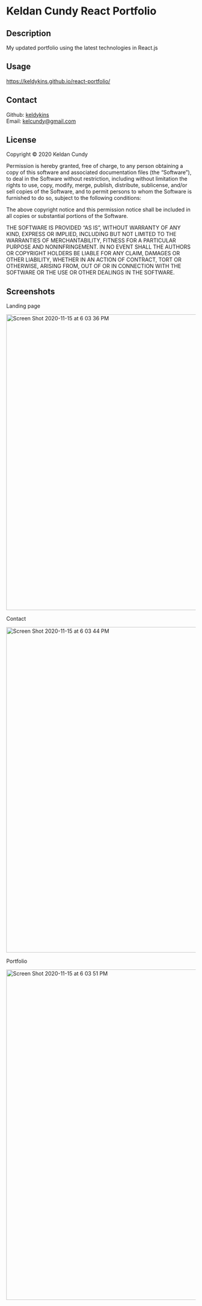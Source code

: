 # Keldan Cundy React Portfolio

## Description

My updated portfolio using the latest technologies in React.js

## Usage

https://keldykins.github.io/react-portfolio/

## Contact

Github: [keldykins](http://github.com/keldykins)
<br />
Email: [kelcundy@gmail.com](kelcundy@gmail.com)

## License

Copyright © 2020 Keldan Cundy

Permission is hereby granted, free of charge, to any person obtaining a copy of this software and associated documentation files (the “Software”), to deal in the Software without restriction, including without limitation the rights to use, copy, modify, merge, publish, distribute, sublicense, and/or sell copies of the Software, and to permit persons to whom the Software is furnished to do so, subject to the following conditions:

The above copyright notice and this permission notice shall be included in all copies or substantial portions of the Software.

THE SOFTWARE IS PROVIDED “AS IS”, WITHOUT WARRANTY OF ANY KIND, EXPRESS OR IMPLIED, INCLUDING BUT NOT LIMITED TO THE WARRANTIES OF MERCHANTABILITY, FITNESS FOR A PARTICULAR PURPOSE AND NONINFRINGEMENT. IN NO EVENT SHALL THE AUTHORS OR COPYRIGHT HOLDERS BE LIABLE FOR ANY CLAIM, DAMAGES OR OTHER LIABILITY, WHETHER IN AN ACTION OF CONTRACT, TORT OR OTHERWISE, ARISING FROM, OUT OF OR IN CONNECTION WITH THE SOFTWARE OR THE USE OR OTHER DEALINGS IN THE SOFTWARE.


## Screenshots

Landing page

<img width="786" alt="Screen Shot 2020-11-15 at 6 03 36 PM" src="https://user-images.githubusercontent.com/66789135/99202595-efea6800-276c-11eb-9f18-d5cd3f8cc475.png">

Contact

<img width="865" alt="Screen Shot 2020-11-15 at 6 03 44 PM" src="https://user-images.githubusercontent.com/66789135/99202621-fed11a80-276c-11eb-94af-429420e2d892.png">

Portfolio

<img width="878" alt="Screen Shot 2020-11-15 at 6 03 51 PM" src="https://user-images.githubusercontent.com/66789135/99202647-098baf80-276d-11eb-8008-7c3e441504db.png">
